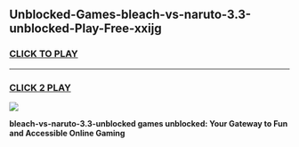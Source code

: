 
## Unblocked-Games-bleach-vs-naruto-3.3-unblocked-Play-Free-xxijg
<h3>
<a href="https://premium76.site?title=bleach-vs-naruto-3.3-unblocked&ref=20M">CLICK TO PLAY</a></h3>
<hr>

<h3>
<a href="https://premium76.site?title=bleach-vs-naruto-3.3-unblocked&ref=20M">CLICK 2 PLAY</a>
  
</h3>

<a href="https://premium76.site?title=bleach-vs-naruto-3.3-unblocked&ref=19M"><img src="https://clearcache.store/games.png"></a>


**bleach-vs-naruto-3.3-unblocked games unblocked: Your Gateway to Fun and Accessible Online Gaming**

